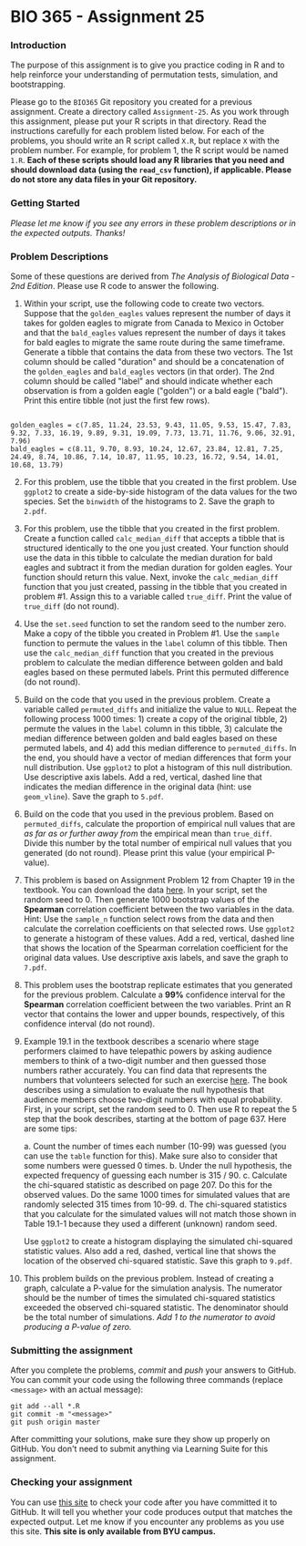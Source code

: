 # BIO 365 - Assignment 25

### Introduction

The purpose of this assignment is to give you practice coding in R and to help reinforce your understanding of permutation tests, simulation, and bootstrapping.

Please go to the `BIO365` Git repository you created for a previous assignment. Create a directory called `Assignment-25`. As you work through this assignment, please put your R scripts in that directory. Read the instructions carefully for each problem listed below. For each of the problems, you should write an R script called `X.R`, but replace `X` with the problem number. For example, for problem 1, the R script would be named `1.R`. **Each of these scripts should load any R libraries that you need and should download data (using the `read_csv` function), if applicable. Please do not store any data files in your Git repository.**

### Getting Started

*Please let me know if you see any errors in these problem descriptions or in the expected outputs. Thanks!*

### Problem Descriptions

Some of these questions are derived from *The Analysis of Biological Data - 2nd Edition*. Please use R code to answer the following.

1. Within your script, use the following code to create two vectors. Suppose that the `golden_eagles` values represent the number of days it takes for golden eagles to migrate from Canada to Mexico in October and that the `bald_eagles` values represent the number of days it takes for bald eagles to migrate the same route during the same timeframe. Generate a tibble that contains the data from these two vectors. The 1st column should be called "duration" and should be a concatenation of the `golden_eagles` and `bald_eagles` vectors (in that order). The 2nd column should be called "label" and should indicate whether each observation is from a golden eagle ("golden") or a bald eagle ("bald"). Print this entire tibble (not just the first few rows).

```

golden_eagles = c(7.85, 11.24, 23.53, 9.43, 11.05, 9.53, 15.47, 7.83, 9.32, 7.33, 16.19, 9.89, 9.31, 19.09, 7.73, 13.71, 11.76, 9.06, 32.91, 7.96)
bald_eagles = c(8.11, 9.70, 8.93, 10.24, 12.67, 23.84, 12.81, 7.25, 24.49, 8.74, 10.86, 7.14, 10.87, 11.95, 10.23, 16.72, 9.54, 14.01, 10.68, 13.79)
```

2. For this problem, use the tibble that you created in the first problem. Use `ggplot2` to create a side-by-side histogram of the data values for the two species. Set the `binwidth` of the histograms to 2. Save the graph to `2.pdf`.

3. For this problem, use the tibble that you created in the first problem. Create a function called `calc_median_diff` that accepts a tibble that is structured identically to the one you just created. Your function should use the data in this tibble to calculate the median duration for bald eagles and subtract it from the median duration for golden eagles. Your function should return this value. Next, invoke the `calc_median_diff` function that you just created, passing in the tibble that you created in problem #1. Assign this to a variable called `true_diff`. Print the value of `true_diff` (do not round).

4. Use the `set.seed` function to set the random seed to the number zero. Make a copy of the tibble you created in Problem #1. Use the `sample` function to permute the values in the `label` column of this tibble. Then use the `calc_median_diff` function that you created in the previous problem to calculate the median difference between golden and bald eagles based on these permuted labels. Print this permuted difference (do not round).

5. Build on the code that you used in the previous problem. Create a variable called `permuted_diffs` and initialize the value to `NULL`. Repeat the following process 1000 times: 1) create a copy of the original tibble, 2) permute the values in the `label` column in this tibble, 3) calculate the median difference between golden and bald eagles based on these permuted labels, and 4) add this median difference to `permuted_diffs`. In the end, you should have a vector of median differences that form your null distribution. Use `ggplot2` to plot a histogram of this null distribution. Use descriptive axis labels. Add a red, vertical, dashed line that indicates the median difference in the original data (hint: use `geom_vline`). Save the graph to `5.pdf`.

6. Build on the code that you used in the previous problem. Based on `permuted_diffs`, calculate the proportion of empirical null values that are *as far as or further away from* the empirical mean than `true_diff`. Divide this number by the total number of empirical null values that you generated (do not round). Please print this value (your empirical P-value).

7. This problem is based on Assignment Problem 12 from Chapter 19 in the textbook. You can download the data [here](http://whitlockschluter.zoology.ubc.ca/wp-content/data/chapter19/chap19q11LoveDarts.csv). In your script, set the random seed to 0. Then generate 1000 bootstrap values of the **Spearman** correlation coefficient between the two variables in the data. Hint: Use the `sample_n` function select rows from the data and then calculate the correlation coefficients on that selected rows. Use `ggplot2` to generate a histogram of these values. Add a red, vertical, dashed line that shows the location of the Spearman correlation coefficient for the original data values. Use descriptive axis labels, and save the graph to `7.pdf`.

8. This problem uses the bootstrap replicate estimates that you generated for the previous problem. Calculate a **99%** confidence interval for the **Spearman** correlation coefficient between the two variables. Print an R vector that contains the lower and upper bounds, respectively, of this confidence interval (do not round).

9. Example 19.1 in the textbook describes a scenario where stage performers claimed to have telepathic powers by asking audience members to think of a two-digit number and then guessed those numbers rather accurately. You can find data that represents the numbers that volunteers selected for such an exercise [here](http://whitlockschluter.zoology.ubc.ca/wp-content/data/chapter19/chap19e1TwoDigitNumbers.csv). The book describes using a simulation to evaluate the null hypothesis that audience members choose two-digit numbers with equal probability. First, in your script, set the random seed to 0. Then use R to repeat the 5 step that the book describes, starting at the bottom of page 637. Here are some tips:

    a. Count the number of times each number (10-99) was guessed (you can use the `table` function for this). Make sure also to consider that some numbers were guessed 0 times.
    b. Under the null hypothesis, the expected frequency of guessing each number is 315 / 90.
    c. Calculate the chi-squared statistic as described on page 207. Do this for the observed values. Do the same 1000 times for simulated values that are randomly selected 315 times from 10-99.
    d. The chi-squared statistics that you calculate for the simulated values will not match those shown in Table 19.1-1 because they used a different (unknown) random seed.

    Use `ggplot2` to create a histogram displaying the simulated chi-squared statistic values. Also add a red, dashed, vertical line that shows the location of the observed chi-squared statistic. Save this graph to `9.pdf`.

10. This problem builds on the previous problem. Instead of creating a graph, calculate a P-value for the simulation analysis. The numerator should be the number of times the simulated chi-squared statistics exceeded the observed chi-squared statistic. The denominator should be the total number of simulations. *Add 1 to the numerator to avoid producing a P-value of zero.*

### Submitting the assignment

After you complete the problems, *commit* and *push* your answers to GitHub. You can commit your code using the following three commands (replace `<message>` with an actual message):

```
git add --all *.R
git commit -m "<message>"
git push origin master
```

After committing your solutions, make sure they show up properly on GitHub. You don't need to submit anything via Learning Suite for this assignment.

### Checking your assignment

You can use [this site](http://bonsai.byu.edu:9000) to check your code after you have committed it to GitHub. It will tell you whether your code produces output that matches the expected output. Let me know if you encounter any problems as you use this site. **This site is only available from BYU campus.**